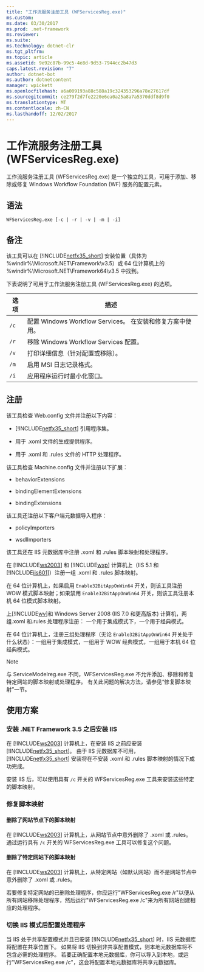 ```yaml
---
title: "工作流服务注册工具 (WFServicesReg.exe)"
ms.custom: 
ms.date: 03/30/2017
ms.prod: .net-framework
ms.reviewer: 
ms.suite: 
ms.technology: dotnet-clr
ms.tgt_pltfrm: 
ms.topic: article
ms.assetid: 9e92c87b-99c5-4e8d-9d53-7944cc2b47d3
caps.latest.revision: "7"
author: dotnet-bot
ms.author: dotnetcontent
manager: wpickett
ms.openlocfilehash: a6a009193a88c588a19c324353296a78e27617df
ms.sourcegitcommit: ce279f2d7fe2220e6ea0a25a8a7a5370ddf8d9f0
ms.translationtype: MT
ms.contentlocale: zh-CN
ms.lasthandoff: 12/02/2017
---
```

# <a name="workflow-service-registration-tool-wfservicesregexe"></a>工作流服务注册工具 (WFServicesReg.exe)
工作流服务注册工具 (WFServicesReg.exe) 是一个独立的工具，可用于添加、移除或修复 Windows Workflow Foundation (WF) 服务的配置元素。  
  
## <a name="syntax"></a>语法  
  
```  
WFServicesReg.exe [-c | -r | -v | -m | -i]  
```  
  
## <a name="remarks"></a>备注  
 该工具可以在 [!INCLUDE[netfx35_short](../../../includes/netfx35-short-md.md)] 安装位置（具体为 %windir%\Microsoft.NET\Framework\v3.5）或 64 位计算机上的 %windir%\Microsoft.NET\Framework64\v3.5 中找到。  
  
 下表说明了可用于工作流服务注册工具 (WFServicesReg.exe) 的选项。  
  
|选项|描述|  
|------------|-----------------|  
|`/c`|配置 Windows Workflow Services。 在安装和修复方案中使用。|  
|`/r`|移除 Windows Workflow Services 配置。|  
|`/v`|打印详细信息（针对配置或移除）。|  
|`/m`|启用 MSI 日志记录格式。|  
|`/i`|应用程序运行时最小化窗口。|  
  
## <a name="registration"></a>注册  
 该工具检查 Web.config 文件并注册以下内容：  
  
-   [!INCLUDE[netfx35_short](../../../includes/netfx35-short-md.md)] 引用程序集。  
  
-   用于 .xoml 文件的生成提供程序。  
  
-   用于 .xoml 和 .rules 文件的 HTTP 处理程序。  
  
 该工具检查 Machine.config 文件并注册以下扩展：  
  
-   behaviorExtensions  
  
-   bindingElementExtensions  
  
-   bindingExtensions  
  
 该工具还注册以下客户端元数据导入程序：  
  
-   policyImporters  
  
-   wsdlImporters  
  
 该工具还在 IIS 元数据库中注册 .xoml 和 .rules 脚本映射和处理程序。  
  
 在 [!INCLUDE[ws2003](../../../includes/ws2003-md.md)] 和 [!INCLUDE[wxp](../../../includes/wxp-md.md)] 计算机上（IIS 5.1 和 [!INCLUDE[iis601](../../../includes/iis601-md.md)]）注册一组 .xoml 和 .rules 脚本映射。  
  
 在 64 位计算机上，如果启用 `Enable32BitAppOnWin64` 开关，则该工具注册 WOW 模式脚本映射；如果禁用 `Enable32BitAppOnWin64` 开关，则该工具注册本机 64 位模式脚本映射。  
  
 上[!INCLUDE[wv](../../../includes/wv-md.md)]和 Windows Server 2008 (IIS 7.0 和更高版本) 计算机，两组.xoml 和.rules 处理程序注册： 一个用于集成模式下，一个用于经典模式。  
  
 在 64 位计算机上，注册三组处理程序（无论 `Enable32BitAppOnWin64` 开关处于什么状态）：一组用于集成模式，一组用于 WOW 经典模式，一组用于本机 64 位经典模式。  
  
> [!NOTE]
>  与 ServiceModelreg.exe 不同，WFServicesReg.exe 不允许添加、移除和修复特定网站的脚本映射或处理程序。 有关此问题的解决方法，请参见“修复脚本映射”一节。  
  
## <a name="usage-scenarios"></a>使用方案  
  
### <a name="installing-iis-after-net-framework-35-is-installed"></a>安装 .NET Framework 3.5 之后安装 IIS  
 在 [!INCLUDE[ws2003](../../../includes/ws2003-md.md)] 计算机上，在安装 IIS 之前应安装 [!INCLUDE[netfx35_short](../../../includes/netfx35-short-md.md)]。 由于 IIS 元数据库不可用，[!INCLUDE[netfx35_short](../../../includes/netfx35-short-md.md)] 安装将在不安装 .xoml 和 .rules 脚本映射的情况下成功完成。  
  
 安装 IIS 后，可以使用具有 `/c` 开关的 WFServicesReg.exe 工具来安装这些特定的脚本映射。  
  
### <a name="repairing-the-scriptmaps"></a>修复脚本映射  
  
#### <a name="scriptmap-deleted-under-web-sites-node"></a>删除了网站节点下的脚本映射  
 在 [!INCLUDE[ws2003](../../../includes/ws2003-md.md)] 计算机上，从网站节点中意外删除了 .xoml 或 .rules。 通过运行具有 `/c` 开关的 WFServicesReg.exe 工具可以修复这个问题。  
  
#### <a name="scriptmap-deleted-under-a-particular-web-site"></a>删除了特定网站下的脚本映射  
 在 [!INCLUDE[ws2003](../../../includes/ws2003-md.md)] 计算机上，从特定网站（如默认网站）而不是网站节点中意外删除了 .xoml 或 .rules。  
  
 若要修复特定网站的已删除处理程序，你应运行"WFServicesReg.exe /r"以便从所有网站移除处理程序，然后运行"WFServicesReg.exe /c"来为所有网站创建相应的处理程序。  
  
### <a name="configuring-handlers-after-switching-iis-mode"></a>切换 IIS 模式后配置处理程序  
 当 IIS 处于共享配置模式并且已安装 [!INCLUDE[netfx35_short](../../../includes/netfx35-short-md.md)] 时，IIS 元数据库将配置在共享位置下。 如果将 IIS 切换到非共享配置模式，则本地元数据库将不包含必需的处理程序。 若要正确配置本地元数据库，你可以导入到本地，或运行"WFServicesReg.exe /c"，这会将配置本地元数据库将共享元数据库。
